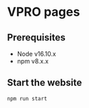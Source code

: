 # VPRO pages

## Prerequisites

- Node v16.10.x
- npm v8.x.x

## Start the website

`npm run start`
